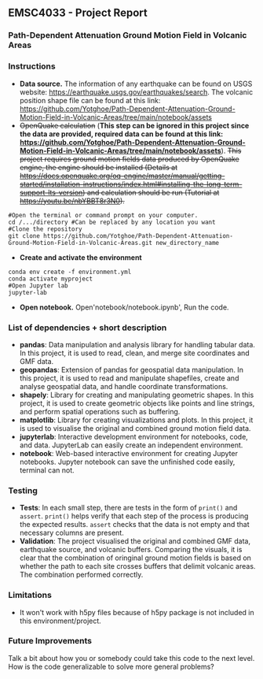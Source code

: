 
## EMSC4033 - Project Report

### Path-Dependent Attenuation Ground Motion Field in Volcanic Areas

### Instructions

- __Data source.__ The information of any earthquake can be found on USGS website: https://earthquake.usgs.gov/earthquakes/search. The volcanic position shape file can be found at this link: https://github.com/Yotghoe/Path-Dependent-Attenuation-Ground-Motion-Field-in-Volcanic-Areas/tree/main/notebook/assets
- ~~OpenQuake calculation~~ (__This step can be ignored in this project since the data are provided, required data can be found at this link: https://github.com/Yotghoe/Path-Dependent-Attenuation-Ground-Motion-Field-in-Volcanic-Areas/tree/main/notebook/assets__). ~~This project requires ground motion fields data produced by OpenQuake engine, the engine should be installed (Details at https://docs.openquake.org/oq-engine/master/manual/getting-started/installation-instructions/index.html#installing-the-long-term-support-lts-version) and calculation should be run (Tutorial at https://youtu.be/nbYBBT8r3N0).~~  
```
#Open the terminal or command prompt on your computer.  
cd /.../directory #Can be replaced by any location you want
#Clone the repository
git clone https://github.com/Yotghoe/Path-Dependent-Attenuation-Ground-Motion-Field-in-Volcanic-Areas.git new_directory_name
```
- __Create and activate the environment__
```
conda env create -f environment.yml
conda activate myproject
#Open Jupyter lab
jupyter-lab
```
- __Open notebook.__ Open'notebook/notebook.ipynb', Run the code.


### List of dependencies + short description


- **pandas**: Data manipulation and analysis library for handling tabular data. In this project, it is used to read, clean, and merge site coordinates and GMF data.
- **geopandas**: Extension of pandas for geospatial data manipulation. In this project, it is used to read and manipulate shapefiles, create and analyse geospatial data, and handle coordinate transformations.
- **shapely**: Library for creating and manipulating geometric shapes. In this project, it is used to create geometric objects like points and line strings, and perform spatial operations such as buffering.
- **matplotlib**: Library for creating visualizations and plots. In this project, it is used to visualise the original and combined ground motion field data.
- **jupyterlab**: Interactive development environment for notebooks, code, and data. JupyterLab can easily create an independent environment.
- **notebook**: Web-based interactive environment for creating Jupyter notebooks. Jupyter notebook can save the unfinished code easily, terminal can not.


### Testing

- **Tests**: In each small step, there are tests in the form of `print()` and `assert`. `print()` helps verify that each step of the process is producing the expected results. `assert` checks that the data is not empty and that necessary columns are present.
- **Validation**: The project visualised the original and combined GMF data, earthquake source, and volcanic buffers. Comparing the visuals, it is clear that the combination of oringinal ground motion fields is based on whether the path to each site crosses buffers that delimit volcanic areas. The combination performed correctly.


### Limitations

- It won't work with h5py files because of h5py package is not included in this environment/project.



### Future Improvements	

Talk a bit about how you or somebody could take this code to the next level. How is the code generalizable to solve more general problems?
